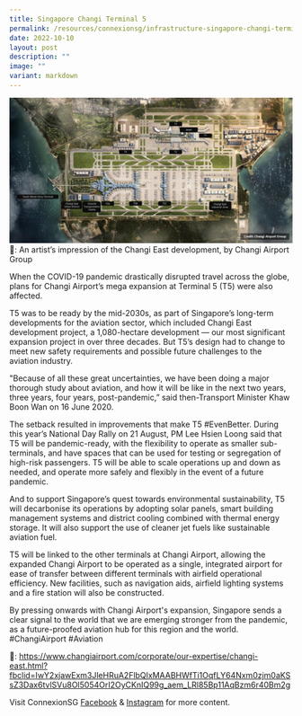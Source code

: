 ```yaml
---
title: Singapore Changi Terminal 5
permalink: /resources/connexionsg/infrastructure-singapore-changi-terminal5/
date: 2022-10-10
layout: post
description: ""
image: ""
variant: markdown
---
```

![](/images/connexionsg/2022/t5.jpg)
📸: An artist’s impression of the Changi East development, by Changi Airport Group

When the COVID-19 pandemic drastically disrupted travel across the globe, plans for Changi Airport’s mega expansion at Terminal 5 (T5) were also affected.

T5 was to be ready by the mid-2030s, as part of Singapore’s long-term developments for the aviation sector, which included Changi East development project, a 1,080-hectare development — our most significant expansion project in over three decades. But T5’s design had to change to meet new safety requirements and possible future challenges to the aviation industry.

"Because of all these great uncertainties, we have been doing a major thorough study about aviation, and how it will be like in the next two years, three years, four years, post-pandemic,” said then-Transport Minister Khaw Boon Wan on 16 June 2020.

The setback resulted in improvements that make T5 #EvenBetter. During this year’s National Day Rally on 21 August, PM Lee Hsien Loong said that T5 will be pandemic-ready, with the flexibility to operate as smaller sub-terminals, and have spaces that can be used for testing or segregation of high-risk passengers. T5 will be able to scale operations up and down as needed, and operate more safely and flexibly in the event of a future pandemic.

And to support Singapore’s quest towards environmental sustainability, T5 will decarbonise its operations by adopting solar panels, smart building management systems and district cooling combined with thermal energy storage. It will also support the use of cleaner jet fuels like sustainable aviation fuel.

T5 will be linked to the other terminals at Changi Airport, allowing the expanded Changi Airport to be operated as a single, integrated airport for ease of transfer between different terminals with airfield operational efficiency. New facilities, such as navigation aids, airfield lighting systems and a fire station will also be constructed.

By pressing onwards with Changi Airport's expansion, Singapore sends a clear signal to the world that we are emerging stronger from the pandemic, as a future-proofed aviation hub for this region and the world. #ChangiAirport #Aviation 

🔗: https://www.changiairport.com/corporate/our-expertise/changi-east.html?fbclid=IwY2xjawExm3JleHRuA2FlbQIxMAABHWfTi1OqfLY64Nxm0zjm0aKSsZ3Dax6tvlSVu8Ol5054OrI2OyCKnIQ99g_aem_LRl85Bp11AqBzm6r40Bm2g

Visit ConnexionSG [Facebook](https://www.facebook.com/ConnexionSG) & [Instagram](https://www.instagram.com/connexionsg/) for more content.